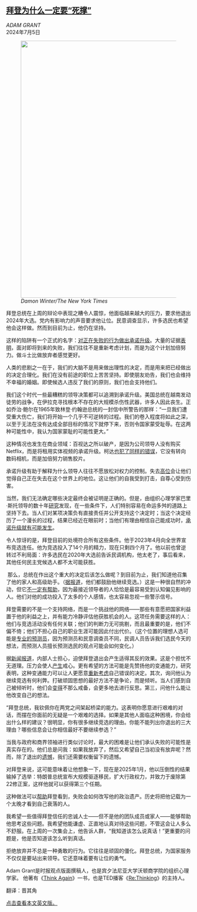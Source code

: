 <!--1720154221000-->
[拜登为什么一定要“死撑”](https://cn.nytimes.com/opinion/20240705/joe-biden-president-election/)
------

<address>ADAM GRANT</address><time pudate="2024-07-05 12:25:32" datetime="2024-07-05 12:25:32">2024年7月5日</time><figure><img src="https://images.weserv.nl/?url=static01.nyt.com/images/2024/07/05/opinion/05grant1/05grant1-master1050.jpg" width="1050" height="700"><figcaption> <cite>Damon Winter/The New York Times</cite></figcaption></figure><section><p>拜登总统在上周的辩论中表现之糟令人震惊，他面临越来越大的压力，要求他退出2024年大选。党内有影响力的声音要求他让位。民意调查显示，许多选民也希望他会这样做。然而到目前为止，他仍在坚持。</p><p>这样的陷阱有一个正式的名字：<a rel="noopener noreferrer" target="_blank" href="https://podcasts.apple.com/us/podcast/how-to-rethink-a-bad-decision/id1346314086?i=1000514966580">对正在失败的行为做出承诺升级</a>。大量的证据<a rel="noopener noreferrer" target="_blank" href="https://journals.aom.org/doi/abs/10.5465/amj.2010.0696">表明</a>，面对即将到来的失败，我们往往不是重新考虑计划，而是为这个计划加倍努力。做斗士比做放弃者感觉更好。</p><p>人类的悲剧之一在于，我们的大脑不是用来做出理性的决定，而是用来把已经做出的决定合理化。我们在没有前途的职位上苦苦坚持。即使朋友劝告，我们也会维持不幸福的婚姻。即使候选人违反了我们的原则，我们也会支持他们。</p><p>我们这个时代一些最糟糕的领导决策都可以追溯到承诺升级。美国总统在越南发动徒劳的战争，在伊拉克寻找根本不存在的大规模杀伤性武器，许多人因此丧生。正如乔治·鲍尔在1965年致林登·约翰逊总统的一封信中所警告的那样：“一旦我们遭受重大伤亡，我们将开始一个几乎不可逆转的过程。我们的卷入程度将如此之深，以至于无法在没有达成全部目标的情况下就停下来，否则令国家蒙受耻辱。在这两种可能性中，我认为国家蒙耻的可能性更大。”</p><p>这种情况也发生在商业领域：百视达之所以破产，是因为公司领导人没有购买Netflix，而是将租用实体视频的承诺升级。柯达<a rel="noopener noreferrer" target="_blank" href="https://www.weforum.org/agenda/2016/06/leading-innovation-through-the-chicanes/">也犯了同样的错误</a>，它没有转向数码相机，而是加倍努力销售胶片。</p><p>承诺升级有助于解释为什么领导人往往不愿放松对权力的控制。失去<a rel="noopener noreferrer" target="_blank" href="https://journals.aom.org/doi/abs/10.5465/amj.2011.0909">高位</a>会让他们觉得自己正在失去在这个世界上的地位。这让他们的自我受到打击，自尊心受到伤害。</p><p>当然，我们无法确定哪些决定最终会被证明是正确的。但是，由组织心理学家巴里·斯托领导的数十年<a rel="noopener noreferrer" target="_blank" href="https://www.science.org/doi/10.1126/science.246.4927.216">研究</a>发现，在一些条件下，人们特别容易在命运多舛的道路上坚持下去。当人们对某项决策负有直接责任并公开支持这个决定时；当这个决定经历了一个漫长的过程，结果已经近在眼前时；当他们有理由相信自己能成功时，<a rel="noopener noreferrer" target="_blank" href="https://journals.aom.org/doi/abs/10.5465/amj.2010.0696">承诺升级就有可能发生</a>。</p><p>令人惊讶的是，拜登目前的处境符合所有这些条件。他于2023年4月向全世界宣布竞选连任。他为竞选投入了14个月的精力，现在只剩四个月了。他以前也曾逆转过不利局面：许多选民在2020年大选前告诉民调机构，他太老了，事后看来，其他任何民主党候选人都不太可能获胜。</p><p> 那么，总统在作出这个重大的决定后该怎么做呢？到目前为止，我们知道他召集了他的家人和高级助手。（<a href="https://cn.nytimes.com/usa/20240701/biden-debate-anxious-democrats/">据报道</a>，他们都鼓励他继续竞选。）这是一种很自然的冲动，但它<a rel="noopener noreferrer" target="_blank" href="https://journals.sagepub.com/doi/full/10.1177/0001839211429102">不一定有帮助</a>，因为最接近领导者的人恰恰是最容易受到认知偏见影响的人。他们对他的成功投入了太多的个人感情，也太容易忽视一些警示信号。</p><p>拜登需要的不是一个支持网络，而是一个挑战他的网络——那些有意愿把国家利益置于他的利益之上，并有能力冷静评估他获胜机会的人。这项任务需要这样的人：他们与竞选活动没有任何关联；他们的判断力无可挑剔，而且最重要的是，他们不偏不倚；他们不担心自己的职业生涯可能因此付出代价。（这个位置的理想人选可能是<a rel="noopener noreferrer" target="_blank" href="https://goodjudgment.com/about/our-team/superforecaster-profiles/jean-pierre-beugoms/">专业的预测员</a>，因为预测员和民意调查员不同，民调人员告诉我们选民今天的想法，而预测人员擅长预测选民的观点可能会如何变化。）</p><p>据<a rel="noopener noreferrer" target="_blank" href="https://x.com/jaketapper/status/1808155854484521420">新闻报道</a>，内部人士担心，迫使拜登退出会产生适得其反的效果。这是个担忧不无道理。压力会使人<a rel="noopener noreferrer" target="_blank" href="https://psycnet.apa.org/record/2017-56961-001">产生</a>戒心。更有希望的方法可能是先赞扬他的变通能力，研究表明，这种变通能力可以让人更愿意<a rel="noopener noreferrer" target="_blank" href="http://www.sciencedirect.com/science/article/pii/S0749597808000034">重新考虑</a>自己错误的决定。其次，询问他认为继续竞选有何利弊。打破顽固思想的最好方法不是争论，而是倾听。当人们感到自己被倾听时，他们会<a rel="noopener noreferrer" target="_blank" href="https://psycnet.apa.org/record/2024-23070-001">变得</a>不那么戒备，会更多地去进行反思。第三，问他什么能让他改变自己的想法。</p><p>“拜登总统，我钦佩你在两党之间架起桥梁的能力。这表明你愿意进行艰难的对话，而摆在你面前的无疑是一个艰难的选择。如果是其他人面临这种困境，你会给出什么样的建议？很明显，你有很多继续竞选的理由。你能不能列出你退出的三大理由？哪些信息会让你相信最好不要继续参选？”</p><p>当我与政府和商界领袖进行类似讨论时，最大的困难是让他们承认失败的可能性是真实存在的。他们总是问我：如果我放弃了，然后又希望自己当初没有放弃呢？然而，除了退出的<a rel="noopener noreferrer" target="_blank" href="https://journals.aom.org/doi/abs/10.5465/amj.2010.0696">遗憾</a>，我们还需要权衡留下的遗憾。</p><p>对拜登来说，这可能意味着让他想象一下，现在是2025年1月，他以压倒性的结果输掉了选举：特朗普总统宣布大规模驱逐移民，扩大行政权力，并致力于废除第22修正案，这样他就可以获得第三个任期。</p><p>这种做法可以<a rel="noopener noreferrer" target="_blank" href="https://www.researchgate.net/profile/Gary-Klein-3/publication/266485127_Evaluating_the_Effectiveness_of_the_PreMortem_Technique_on_Plan_Confidence/links/565512f708ae1ef929770299/Evaluating-the-Effectiveness-of-the-PreMortem-Technique-on-Plan-Confidence.pdf">帮助</a>拜登看到，失败会如何改写他的政治遗产。历史将把他记载为一个太晚才看到自己衰落的人。</p><p>我希望一些值得拜登信任的忠诚人士——但不是他的团队成员或家人——能够帮助他思考这些问题。我希望他能谦虚、正直地认真对待这些问题，不管这会让人多么不舒服。在上周的一次集会上，他告诉人群，“我知道该怎么说真话！”更重要的问题是，他是否知道该怎么听到真话。</p><p>拒绝放弃并不总是一种勇敢的行为。它往往是顽固的僵化。拜登总统，为国家服务不仅仅是要站出来领导。它还意味着要有让位的勇气。</p></section><footer><p>Adam Grant是时报观点版面撰稿人，也是宾夕法尼亚大学沃顿商学院的组织心理学家。 他著有《<a rel="nofollow" target="_blank" href="https://adamgrant.net/book/think-again/">Think Again</a>》一书，也是TED播客《<a rel="nofollow" target="_blank" href="http://link.chtbl.com/RTAdam">Re:Thinking</a>》的主持人。</p><p>翻译：晋其角</p><p><a rel="nofollow" target="_blank" href="https://www.nytimes.com/2024/07/03/opinion/joe-biden-president-election.html">点击查看本文英文版。</a></p></footer>
